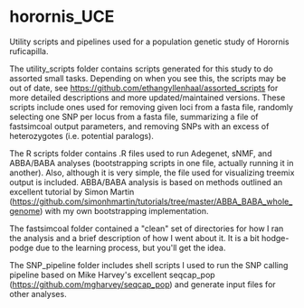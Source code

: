 # horornis_UCE
Utility scripts and pipelines used for a population genetic study of Horornis ruficapilla.

The utility_scripts folder contains scripts generated for this study to do assorted small tasks. Depending on when you see this, the scripts may be out of date, see https://github.com/ethangyllenhaal/assorted_scripts for more detailed descriptions and more updated/maintained versions. These scripts include ones used for removing given loci from a fasta file, randomly selecting one SNP per locus from a fasta file, summarizing a file of fastsimcoal output parameters, and removing SNPs with an excess of heterozygotes (i.e. potential paralogs).

The R scripts folder contains .R files used to run Adegenet, sNMF, and ABBA/BABA analyses (bootstrapping scripts in one file, actually running it in another). Also, although it is very simple, the file used for visualizing treemix output is included. ABBA/BABA analysis is based on methods outlined an excellent tutorial by Simon Martin (https://github.com/simonhmartin/tutorials/tree/master/ABBA_BABA_whole_genome) with my own bootstrapping implementation.

The fastsimcoal folder contained a "clean" set of directories for how I ran the analysis and a brief description of how I went about it. It is a bit hodge-podge due to the learning process, but you'll get the idea.

The SNP_pipeline folder includes shell scripts I used to run the SNP calling pipeline based on Mike Harvey's excellent seqcap_pop (https://github.com/mgharvey/seqcap_pop) and generate input files for other analyses.
